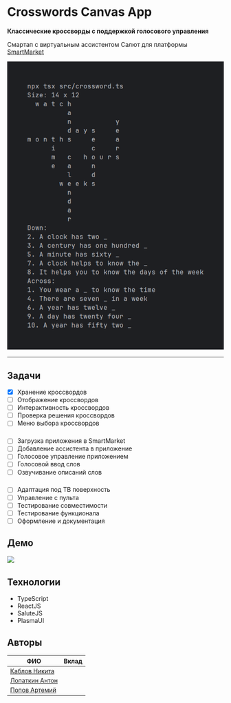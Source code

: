 # Crosswords Canvas App

**Классические кроссворды с поддержкой голосового управления**

Смартап с виртуальным ассистентом Салют для платформы [SmartMarket](https://apps.sber.ru/salute-apps/)

![](./assets/demo.png)

---

## Задачи

- [x] Хранение кроссвордов
- [ ] Отображение кроссвордов
- [ ] Интерактивность кроссвордов
- [ ] Проверка решения кроссвордов
- [ ] Меню выбора кроссвордов

###

- [ ] Загрузка приложения в SmartMarket
- [ ] Добавление ассистента в приложение
- [ ] Голосовое управление приложением
- [ ] Голосовой ввод слов
- [ ] Озвучивание описаний слов

###

- [ ] Адаптация под ТВ поверхность
- [ ] Управление с пульта
- [ ] Тестирование совместимости
- [ ] Тестирование функционала
- [ ] Оформление и документация

## Демо

![](./assets/demo.gif)

## Технологии

- TypeScript
- ReactJS
- SaluteJS
- PlasmaUI

## Авторы

| ФИО                                                | Вклад |
|----------------------------------------------------|-------|
| [Каблов Никита](https://github.com/Sh1kar1)        |       |
| [Лопаткин Антон](https://github.com/lopatkinanton) |       |
| [Попов Артемий](https://github.com/cymdaspec)      |       |
